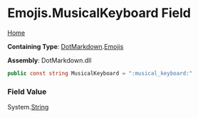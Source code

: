 # Emojis\.MusicalKeyboard Field

[Home](../../../README.md)

**Containing Type**: [DotMarkdown](../../README.md)\.[Emojis](../README.md)

**Assembly**: DotMarkdown\.dll

```csharp
public const string MusicalKeyboard = ":musical_keyboard:"
```

### Field Value

System\.[String](https://docs.microsoft.com/en-us/dotnet/api/system.string)